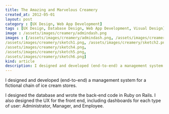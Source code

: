 ```yaml
---
title: The Amazing and Marvelous Creamery
created_at: 2012-05-01
layout: post
category : [UX Design, Web App Development]
tags : [UX Design, Database Design, Web App Development, Visual Design]
image : /assets/images/creamery/admindash.png
images : [/assets/images/creamery/admindash.png, /assets/images/creamery/employeedetails.png, /assets/images/creamery/storedetails.png, 
/assets/images/creamery/sketch1.png, /assets/images/creamery/sketch2.png,
/assets/images/creamery/sketch4.png,
/assets/images/creamery/sketch5.png,
/assets/images/creamery/sketch6.png]
kind: article
description: I designed and developed (end-to-end) a management system for a fictional chain of ice cream stores. 
---
```


<p class="description">
I designed and developed (end-to-end) a management system for a fictional chain of ice cream stores. 
</p>
<p class="description">
I designed the database and wrote the back-end code in Ruby on Rails. I also designed the UX for the front end, including dashboards for each type of user: Administrator, Manager, and Employee.
</p>
